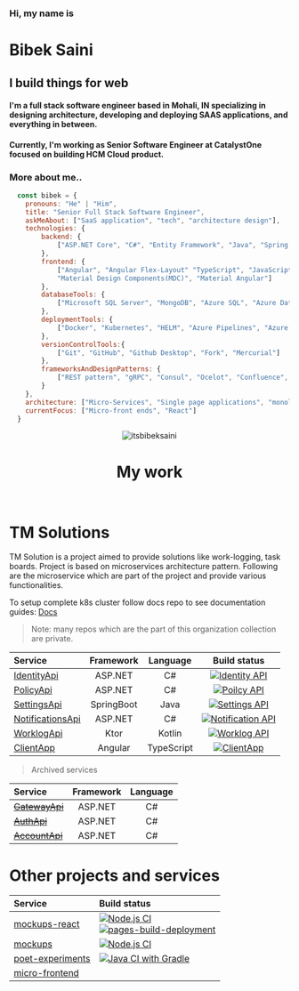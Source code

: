 ### Hi, my name is
# Bibek Saini
## I build things for web
#### I'm a full stack software engineer based in Mohali, IN specializing in designing architecture, developing and deploying SAAS applications, and everything in between.
#### Currently, I'm working as Senior Software Engineer at CatalystOne focused on building HCM Cloud product.

### More about me..

```javascript
  const bibek = {
    pronouns: "He" | "Him",
    title: "Senior Full Stack Software Engineer",
    askMeAbout: ["SaaS application", "tech", "architecture design"],
    technologies: {
        backend: {
            ["ASP.NET Core", "C#", "Entity Framework", "Java", "Spring Framework", "Spring Data"]
        },
        frontend: {
            ["Angular", "Angular Flex-Layout" "TypeScript", "JavaScript", "HTML5", "CSS3", "SCSS" "Bootstrap", 
            "Material Design Components(MDC)", "Material Angular"]
        },
        databaseTools: {
            ["Microsoft SQL Server", "MongoDB", "Azure SQL", "Azure Data Studio", "SQL Server Management Studio"]
        },
        deploymentTools: {
            ["Docker", "Kubernetes", "HELM", "Azure Pipelines", "Azure Kubernetes Services"]
        },
        versionControlTools:{
            ["Git", "GitHub", "Github Desktop", "Fork", "Mercurial"]
        },
        frameworksAndDesignPatterns: {
            ["REST pattern", "gRPC", "Consul", "Ocelot", "Confluence", "Swagger(OpenApi)"]
        }
    },
    architecture: ["Micro-Services", "Single page applications", "monolithic design"],
    currentFocus: ["Micro-front ends", "React"]
  }    
```
<div align="center">
  <img align="center" src="https://github-readme-streak-stats.herokuapp.com/?user=itsbibeksaini&theme=dark" alt="itsbibeksaini" />
</div>

<div align="center"><h1>My work</h1></div>
<br/>

# TM Solutions

TM Solution is a project aimed to provide solutions like work-logging, task boards. Project is based on microservices architecture pattern. Following are the microservice which are part of the project and provide various functionalities.

To setup complete k8s cluster follow docs repo to see documentation guides: [Docs](https://github.com/TMExperimentals/docs)

> Note: many repos which are the part of this organization collection are private. 

| Service | Framework | Language | Build status |                  
| :-- | :--: | :--: | :--: |
| [IdentityApi](https://github.com/itsbibeksaini/IdentityApi) | ASP.NET | C# | [![Identity API](https://github.com/itsbibeksaini/IdentityApi/actions/workflows/dotnet.yml/badge.svg)](https://github.com/itsbibeksaini/IdentityApi/actions/workflows/dotnet.yml) |
| [PolicyApi](https://github.com/itsbibeksaini/PolicyApi) | ASP.NET | C# | [![Poilcy API](https://github.com/itsbibeksaini/PolicyApi/actions/workflows/github-workflow.yml/badge.svg)](https://github.com/itsbibeksaini/PolicyApi/actions/workflows/github-workflow.yml) |
| [SettingsApi](https://github.com/itsbibeksaini/SettingsApi) | SpringBoot | Java | [![Settings API](https://github.com/itsbibeksaini/SettingsApi/actions/workflows/gradle.yml/badge.svg)](https://github.com/itsbibeksaini/SettingsApi/actions/workflows/gradle.yml) |
| [NotificationsApi](https://github.com/itsbibeksaini/NotificationApi) | ASP.NET | C# | [![Notification API](https://github.com/itsbibeksaini/NotificationApi/actions/workflows/dotnet.yml/badge.svg)](https://github.com/itsbibeksaini/NotificationApi/actions/workflows/dotnet.yml) |
| [WorklogApi](https://github.com/TMExperimentals/WorklogApi) | Ktor | Kotlin | [![Worklog API](https://github.com/itsbibeksaini/WorklogApi/actions/workflows/gradle.yml/badge.svg)](https://github.com/itsbibeksaini/WorklogApi/actions/workflows/gradle.yml) |
| [ClientApp](https://github.com/itsbibeksaini/ClientApp) | Angular | TypeScript | [![ClientApp](https://github.com/itsbibeksaini/ClientApp/actions/workflows/node.js.yml/badge.svg)](https://github.com/itsbibeksaini/ClientApp/actions/workflows/node.js.yml) |

> Archived services

| Service | Framework | Language |
| :-- | :--: | :--: |
| ~~[GatewayApi](https://github.com/itsbibeksaini/GatewayApi)~~ | ASP.NET | C# |
| ~~[AuthApi](https://github.com/itsbibeksaini/AuthApi)~~  | ASP.NET | C# |
| ~~[AccountApi](https://github.com/itsbibeksaini/AccountApi)~~ | ASP.NET | C# |

# Other projects and services

| Service | Build status |
| :------ | :----------- |
| [mockups-react](https://github.com/TMExperimentals/mockups-react) | [![Node.js CI](https://github.com/TMExperimentals/mockups-react/actions/workflows/node.js.yml/badge.svg)](https://github.com/TMExperimentals/mockups-react/actions/workflows/node.js.yml) <br/> [![pages-build-deployment](https://github.com/TMExperimentals/mockups-react/actions/workflows/pages/pages-build-deployment/badge.svg)](https://github.com/TMExperimentals/mockups-react/actions/workflows/pages/pages-build-deployment) |
| [mockups](https://github.com/TMExperimentals/mockups) | [![Node.js CI](https://github.com/TMExperimentals/mockups/actions/workflows/node.js.yml/badge.svg)](https://github.com/TMExperimentals/mockups/actions/workflows/node.js.yml) |
| [poet-experiments](https://github.com/TMExperimentals/poet-experiments) | [![Java CI with Gradle](https://github.com/TMExperimentals/poet-experiments/actions/workflows/build.yml/badge.svg)](https://github.com/TMExperimentals/poet-experiments/actions/workflows/build.yml) |
| [micro-frontend](https://github.com/TMExperimentals/micro-frontend) | |
